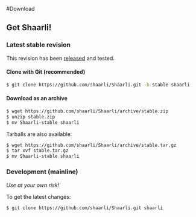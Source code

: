 #Download
## Get Shaarli!
### Latest stable revision
This revision has been [released](https://github.com/shaarli/Shaarli/releases) and tested.[](.html)

#### Clone with Git (recommended)
```bash
$ git clone https://github.com/shaarli/Shaarli.git -b stable shaarli
```

#### Download as an archive
```bash
$ wget https://github.com/shaarli/Shaarli/archive/stable.zip
$ unzip stable.zip
$ mv Shaarli-stable shaarli
```

Tarballs are also available:
```bash
$ wget https://github.com/shaarli/Shaarli/archive/stable.tar.gz
$ tar xvf stable.tar.gz
$ mv Shaarli-stable shaarli
```

### Development (mainline)
_Use at your own risk!_

To get the latest changes:
```bash
$ git clone https://github.com/shaarli/Shaarli.git shaarli
```
